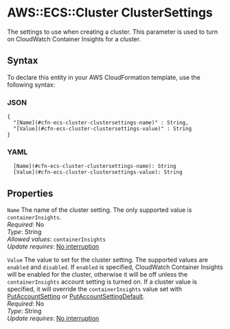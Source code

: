 # AWS::ECS::Cluster ClusterSettings<a name="aws-properties-ecs-cluster-clustersettings"></a>

The settings to use when creating a cluster\. This parameter is used to turn on CloudWatch Container Insights for a cluster\.

## Syntax<a name="aws-properties-ecs-cluster-clustersettings-syntax"></a>

To declare this entity in your AWS CloudFormation template, use the following syntax:

### JSON<a name="aws-properties-ecs-cluster-clustersettings-syntax.json"></a>

```
{
  "[Name](#cfn-ecs-cluster-clustersettings-name)" : String,
  "[Value](#cfn-ecs-cluster-clustersettings-value)" : String
}
```

### YAML<a name="aws-properties-ecs-cluster-clustersettings-syntax.yaml"></a>

```
  [Name](#cfn-ecs-cluster-clustersettings-name): String
  [Value](#cfn-ecs-cluster-clustersettings-value): String
```

## Properties<a name="aws-properties-ecs-cluster-clustersettings-properties"></a>

`Name`  <a name="cfn-ecs-cluster-clustersettings-name"></a>
The name of the cluster setting\. The only supported value is `containerInsights`\.  
*Required*: No  
*Type*: String  
*Allowed values*: `containerInsights`  
*Update requires*: [No interruption](https://docs.aws.amazon.com/AWSCloudFormation/latest/UserGuide/using-cfn-updating-stacks-update-behaviors.html#update-no-interrupt)

`Value`  <a name="cfn-ecs-cluster-clustersettings-value"></a>
The value to set for the cluster setting\. The supported values are `enabled` and `disabled`\. If `enabled` is specified, CloudWatch Container Insights will be enabled for the cluster, otherwise it will be off unless the `containerInsights` account setting is turned on\. If a cluster value is specified, it will override the `containerInsights` value set with [PutAccountSetting](https://docs.aws.amazon.com/AmazonECS/latest/APIReference/API_PutAccountSetting.html) or [PutAccountSettingDefault](https://docs.aws.amazon.com/AmazonECS/latest/APIReference/API_PutAccountSettingDefault.html)\.  
*Required*: No  
*Type*: String  
*Update requires*: [No interruption](https://docs.aws.amazon.com/AWSCloudFormation/latest/UserGuide/using-cfn-updating-stacks-update-behaviors.html#update-no-interrupt)